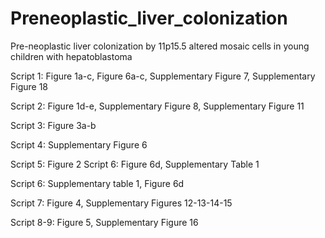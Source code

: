# Preneoplastic_liver_colonization

Pre-neoplastic liver colonization by 11p15.5 altered mosaic cells in young children with hepatoblastoma

Script 1: Figure 1a-c, Figure 6a-c, Supplementary Figure 7, Supplementary Figure 18

Script 2: Figure 1d-e, Supplementary Figure 8, Supplementary Figure 11 

Script 3: Figure 3a-b 

Script 4: Supplementary Figure 6 

Script 5: Figure 2 Script 6: Figure 6d, Supplementary Table 1 

Script 6: Supplementary table 1, Figure 6d

Script 7: Figure 4, Supplementary Figures 12-13-14-15 

Script 8-9: Figure 5, Supplementary Figure 16

